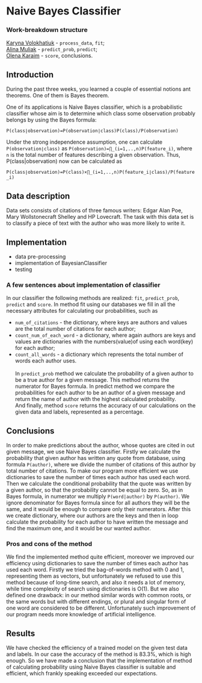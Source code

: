 # Naive Bayes Classifier

### Work-breakdown structure
[Karyna Volokhatiuk](https://github.com/karyna-volokhatiuk) - `process_data`, `fit`;</br>
[Alina Muliak](https://github.com/alinamuliak) - `predict_prob`, `predict`;</br>
[Olena Karaim](https://github.com/karakumm) - `score`, conclusions.

## Introduction
During the past three weeks, you learned a couple of essential notions ant theorems.
One of them is Bayes theorem.

One of its applications is Naive Bayes classifier,
which is a probabilistic classifier whose aim is to determine which class some observation probably belongs by using the Bayes formula:

`P(class∣observation)=P(observation∣class)P(class)/P(observation)`

Under the strong independence assumption, one can calculate  `P(observation∣class)`  as
`P(observation)=∏_(i=1,..,n)P(feature_i)`, 
where  `n`  is the total number of features describing a given observation. Thus,  P(class|observation)  now can be calculated as

```P(class∣observation)=P(class)×∏_(i=1,..,n)P(feature_i∣class)/P(feature_i)```

## Data description
Data sets consists of citations of three famous writers: Edgar Alan Poe, Mary Wollstonecraft Shelley and HP Lovecraft. The task with this data set is to classify a piece of text with the author who was more likely to write it.

## Implementation
- data pre-processing
- implementation of BayesianClassifier
- testing

### A few sentences about implementation of classifier
In our classifier the following methods are realized: `fit`, `predict_prob`, `predict` and `score`.
In method fit using our databases we fill in all the necessary attributes for calculating
our probabilities, such as
- `num_of_citations` - the dictionary, where keys are authors and values are the total number
of citations for each author; 
- `count_num_of_each_word` - a dictionary, where again authors are keys and values are dictionaries with the numbers(value)of using each word(key) for each author;
- `count_all_words` - a dictionary which represents the total number of words each author uses.
</br></br>In `predict_prob` method we calculate the probability of a given author to be a true author for a given message.
This method returns the numerator for Bayes formula. In predict method we compare the probabilities for each author to
be an author of a given message and return the name of author with the highest calculated probability.
</br>And finally, method `score` returns the accuracy of our calculations on the given data and labels, represented as a percentage.

## Conclusions
In order to make predictions about the author, whose quotes are cited in out
given message, we use Naive Bayes classifier.
Firstly we calculate the probability that given author has written any quote from
database, using formula `P(author)`, where we divide the number of citations of this author by total number
of citations. To make our program more efficient we use dictionaries to save the number of times each author
has used each word. Then we calculate the conditional probability that the quote was written by a given author,
so that the probability cannot be equal to zero. So, as in Bayes formula,
in numerator we multiply `P(word|author)` by `P(author)`.
We ignore denominator for Bayes formula since for all authors they will be the same,
and it would be enough to compare only their numerators.
After this we create dictionary, where our authors are the keys and then in loop calculate
the probability for each author to have written the message and find the maximum one,
and it would be our wanted author.

### Pros and cons of the method
We find the implemented method quite efficient, moreover we improved our efficiency using dictionaries to save the number
of times each author has used each word. Firstly we tried the bag-of-words method with 0 and 1, representing them as vectors,
but unfortunately we refused to use this method because of long-time search, and also it needs a lot of memory,
while time complexity of search using dictionaries is O(1). But we also defined one drawback:
in our method similar words with common roots, or the same words but with different endings,
or plural and singular form of one word are considered to be different.
Unfortunately such improvement of our program needs more knowledge of artificial intelligence.

## Results
We have checked the efficiency of a trained model on the given test data and labels.
In our case the accuracy of the method is 83.3%, which is high enough.
So we have made a conclusion that the implementation of method of calculating probability using Naive Bayes classifier
is suitable and efficient, which frankly speaking exceeded our expectations.

